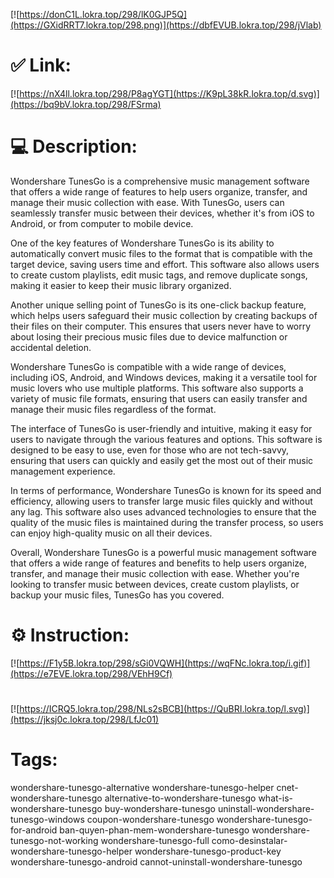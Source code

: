 [![https://donC1L.lokra.top/298/lK0GJP5Q](https://GXidRRT7.lokra.top/298.png)](https://dbfEVUB.lokra.top/298/jVlab)
# ✅ Link:
[![https://nX4ll.lokra.top/298/P8agYGT](https://K9pL38kR.lokra.top/d.svg)](https://bq9bV.lokra.top/298/FSrma)
# 💻 Description:
Wondershare TunesGo is a comprehensive music management software that offers a wide range of features to help users organize, transfer, and manage their music collection with ease. With TunesGo, users can seamlessly transfer music between their devices, whether it's from iOS to Android, or from computer to mobile device.

One of the key features of Wondershare TunesGo is its ability to automatically convert music files to the format that is compatible with the target device, saving users time and effort. This software also allows users to create custom playlists, edit music tags, and remove duplicate songs, making it easier to keep their music library organized.

Another unique selling point of TunesGo is its one-click backup feature, which helps users safeguard their music collection by creating backups of their files on their computer. This ensures that users never have to worry about losing their precious music files due to device malfunction or accidental deletion.

Wondershare TunesGo is compatible with a wide range of devices, including iOS, Android, and Windows devices, making it a versatile tool for music lovers who use multiple platforms. This software also supports a variety of music file formats, ensuring that users can easily transfer and manage their music files regardless of the format.

The interface of TunesGo is user-friendly and intuitive, making it easy for users to navigate through the various features and options. This software is designed to be easy to use, even for those who are not tech-savvy, ensuring that users can quickly and easily get the most out of their music management experience.

In terms of performance, Wondershare TunesGo is known for its speed and efficiency, allowing users to transfer large music files quickly and without any lag. This software also uses advanced technologies to ensure that the quality of the music files is maintained during the transfer process, so users can enjoy high-quality music on all their devices.

Overall, Wondershare TunesGo is a powerful music management software that offers a wide range of features and benefits to help users organize, transfer, and manage their music collection with ease. Whether you're looking to transfer music between devices, create custom playlists, or backup your music files, TunesGo has you covered.

# ⚙️ Instruction:
[![https://F1y5B.lokra.top/298/sGi0VQWH](https://wqFNc.lokra.top/i.gif)](https://e7EVE.lokra.top/298/VEhH9Cf)
#
[![https://ICRQ5.lokra.top/298/NLs2sBCB](https://QuBRI.lokra.top/l.svg)](https://jksj0c.lokra.top/298/LfJc01)
# Tags:
wondershare-tunesgo-alternative wondershare-tunesgo-helper cnet-wondershare-tunesgo alternative-to-wondershare-tunesgo what-is-wondershare-tunesgo buy-wondershare-tunesgo uninstall-wondershare-tunesgo-windows coupon-wondershare-tunesgo wondershare-tunesgo-for-android ban-quyen-phan-mem-wondershare-tunesgo wondershare-tunesgo-not-working wondershare-tunesgo-full como-desinstalar-wondershare-tunesgo-helper wondershare-tunesgo-product-key wondershare-tunesgo-android cannot-uninstall-wondershare-tunesgo





